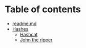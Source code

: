 # Table of contents

* [readme.md](README.md)
* [Hashes](hashes/README.md)
  * [Hashcat](hashes/hashcat.md)
  * [John the ripper](hashes/john-the-ripper.md)
